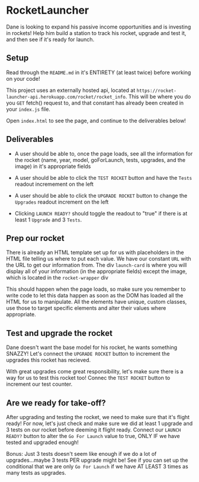 # RocketLauncher

Dane is looking to expand his passive income opportunities and is investing in rockets! Help him build a station to track his rocket, upgrade and test it, and then see if it's ready for launch.

## Setup

Read through the `README.md` in it's ENTIRETY (at least twice) before working on your code!

This project uses an externally hosted api, located at `https://rocket-launcher-api.herokuapp.com/rocket/rocket_info`. This will be where you do you `GET` fetch() request to, and that constant has already been created in your `index.js` file.

Open `index.html` to see the page, and continue to the deliverables below!

## Deliverables

- A user should be able to, once the page loads, see all the information for the rocket (name, year, model, goForLaunch, tests, upgrades, and the image) in it's appropriate fields

- A user should be able to click the `TEST ROCKET` button and have the `Tests` readout incremement on the left

- A user should be able to click the `UPGRADE ROCKET` button to change the `Upgrades` readout increment on the left

- Clicking `LAUNCH READY?` should toggle the readout to "true" if there is at least 1 `Upgrade` and 3 `Tests`.


## Prep our rocket

There is already an HTML template set up for us with placeholders in the HTML file telling us where to put each value. We have our constant `URL` with the URL to get our information from. The div `launch-card` is where you will display all of your information (in the appropriate fields) except the image, which is located in the `rocket-wrapper` div

This should happen when the page loads, so make sure you remember to write code to let this data happen as soon as the DOM has loaded all the HTML for us to manipulate. All the elements have unique, custom classes, use those to target specific elements and alter their values where appropriate.

## Test and upgrade the rocket

Dane doesn't want the base model for his rocket, he wants something SNAZZY! Let's connect the `UPGRADE ROCKET` button to increment the upgrades this rocket has recieved.

With great upgrades come great responsibility, let's make sure there is a way for us to test this rocket too! Connec the `TEST ROCKET` button to increment our test counter.

## Are we ready for take-off?

After upgrading and testing the rocket, we need to make sure that it's flight ready! For now, let's just check and make sure we did at least 1 upgrade and 3 tests on our rocket before deeming it flight ready. Connect our `LAUNCH READY?` button to alter the `Go For Launch` value to true, ONLY IF we have tested and upgraded enough!

Bonus: Just 3 tests doesn't seem like enough if we do a lot of upgrades...maybe 3 tests PER upgrade might be! See if you can set up the conditional that we are only `Go For Launch` if we have AT LEAST 3 times as many tests as upgrades.